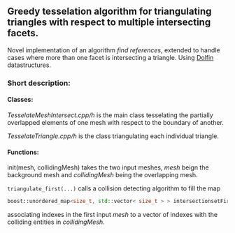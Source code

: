## Greedy tesselation algorithm for triangulating triangles with respect to multiple intersecting facets.

Novel implementation of an algorithm _find references_, extended to handle 
cases where more than one facet is intersecting a triangle. Using [Dolfin](https://bitbucket.org/fenics-project/dolfin) datastructures.

### Short description:

#### Classes:
_TesselateMeshIntersect.cpp/h_ is the main class tesselating the partially overlapped elements of one mesh with respect to the boundary of another.

_TesselateTriangle.cpp/h_ is the class triangulating each individual triangle.

#### Functions:

init(mesh, collidingMesh) takes the two input meshes, _mesh_ beign the background mesh and _collidingMesh_ being the overlapping mesh.

``` triangulate_first(...) ``` calls a collision detecting algorithm to fill the map
```cpp
boost::unordered_map<size_t, std::vector< size_t > > intersectionsetFirstMesh
```
associating indexes in the first input _mesh_ to a vector of indexes with the colliding entities in _collidingMesh_.


